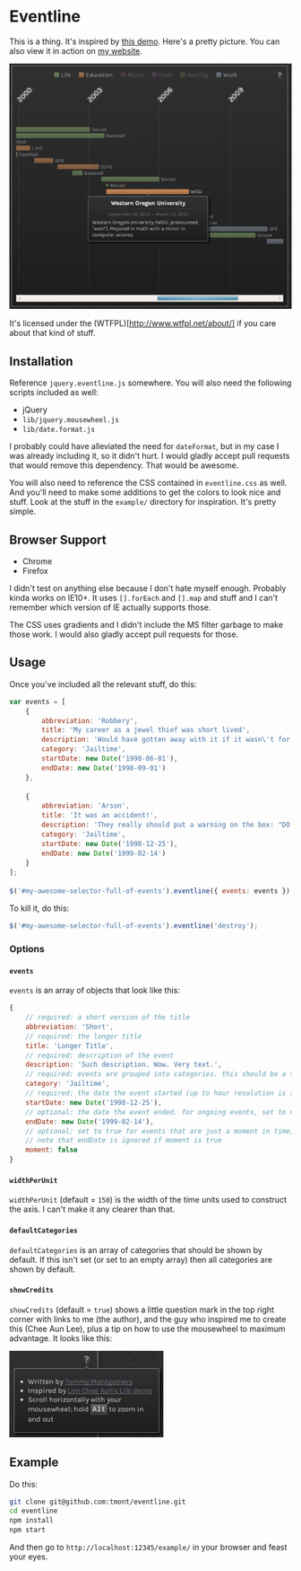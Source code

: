 # Eventline

This is a thing. It's inspired by [this demo](https://github.com/cheeaun/life).
Here's a pretty picture. You can also view it in action on [my website](http://tmont.com/about/eventline).

![Eventline Example](./docs/example.png)

It's licensed under the (WTFPL)[http://www.wtfpl.net/about/] if you care about that kind
of stuff.

## Installation
Reference `jquery.eventline.js` somewhere. You will also need the following scripts included as well:

* jQuery
* `lib/jquery.mousewheel.js`
* `lib/date.format.js`

I probably could have alleviated the need for `dateFormat`, but in my case I was already
including it, so it didn't hurt. I would gladly accept pull requests that would remove this
dependency. That would be awesome.

You will also need to reference the CSS contained in `eventline.css` as well. And you'll need
to make some additions to get the colors to look nice and stuff. Look at the stuff in the
`example/` directory for inspiration. It's pretty simple.

## Browser Support
- Chrome
- Firefox

I didn't test on anything else because I don't hate myself enough. Probably kinda works
on IE10+. It uses `[].forEach` and `[].map` and stuff and I can't remember which version
of IE actually supports those.

The CSS uses gradients and I didn't include the MS filter garbage to make those work.
I would also gladly accept pull requests for those.

## Usage
Once you've included all the relevant stuff, do this:

```javascript
var events = [
	{
		abbreviation: 'Robbery',
		title: 'My career as a jewel thief was short lived',
		description: 'Would have gotten away with it if it wasn\'t for the security cameras.',
		category: 'Jailtime',
		startDate: new Date('1998-06-01'),
		endDate: new Date('1998-09-01')
	},

	{
		abbreviation: 'Arson',
		title: 'It was an accident!',
		description: 'They really should put a warning on the box: "DO NOT THROW AWAY LIT CIGARETTES IN A PAPER FACTORY". Merry Christmas to your face, judge.',
		category: 'Jailtime',
		startDate: new Date('1998-12-25'),
		endDate: new Date('1999-02-14')
	}
];

$('#my-awesome-selector-full-of-events').eventline({ events: events });
```

To kill it, do this:

```javascript
$('#my-awesome-selector-full-of-events').eventline('destroy');
```

### Options
#### `events`
`events` is an array of objects that look like this:

```javascript
{
	// required: a short version of the title
	abbreviation: 'Short',
	// required: the longer title
    title: 'Longer Title',
    // required: description of the event
    description: 'Such description. Wow. Very text.',
    // required: events are grouped into categories. this should be a single word.
    category: 'Jailtime',
    // required: the date the event started (up to hour resolution is supported)
    startDate: new Date('1998-12-25'),
    // optional: the date the event ended. for ongoing events, set to null
    endDate: new Date('1999-02-14'),
    // optional: set to true for events that are just a moment in time, like a wedding
    // note that endDate is ignored if moment is true
    moment: false
}
```

#### `widthPerUnit`
`widthPerUnit` (default = `150`) is the width of the time units used to construct
the axis. I can't make it any clearer than that.

#### `defaultCategories`
`defaultCategories` is an array of categories that should be shown by default. If
this isn't set (or set to an empty array) then all categories are shown by default.

#### `showCredits`
`showCredits` (default = `true`) shows a little question mark in the top right corner with links to
me (the author), and the guy who inspired me to create this (Chee Aun Lee), plus
a tip on how to use the mousewheel to maximum advantage. It looks like this:

![Credits](./docs/credits.png)

## Example
Do this:

```bash
git clone git@github.com:tmont/eventline.git
cd eventline
npm install
npm start
```

And then go to `http://localhost:12345/example/` in your browser and feast your eyes.
